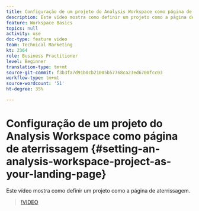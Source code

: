 ```yaml
---
title: Configuração de um projeto do Analysis Workspace como página de aterrissagem
description: Este vídeo mostra como definir um projeto como a página de aterrissagem.
feature: Workspace Basics
topics: null
activity: use
doc-type: feature video
team: Technical Marketing
kt: 2364
role: Business Practitioner
level: Beginner
translation-type: tm+mt
source-git-commit: f3b3fa7d91b0cb21005b57768ca23ed6700fcc03
workflow-type: tm+mt
source-wordcount: '51'
ht-degree: 35%

---
```



# Configuração de um projeto do Analysis Workspace como página de aterrissagem {#setting-an-analysis-workspace-project-as-your-landing-page}

Este vídeo mostra como definir um projeto como a página de aterrissagem.

>[!VIDEO](https://video.tv.adobe.com/v/25460/?quality=12)
